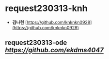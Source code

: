 # request230313-knh
* **김나현** [https://github.com/knknkn0928](https://github.com/knknkn0928)

  

## request230313-ode _https://github.com/ekdms4047_

